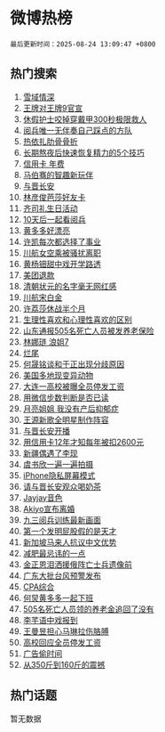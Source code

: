 # 微博热榜

`最后更新时间：2025-08-24 13:09:47 +0800`

## 热门搜索

1. [雪域情深](https://m.weibo.cn/search?containerid=100103type%3D1%26t%3D10%26q%3D%23%E9%9B%AA%E5%9F%9F%E6%83%85%E6%B7%B1%23&stream_entry_id=51&isnewpage=1&extparam=seat%3D1%26q%3D%2523%25E9%259B%25AA%25E5%259F%259F%25E6%2583%2585%25E6%25B7%25B1%2523%26cate%3D10103%26dgr%3D0%26filter_type%3Drealtimehot%26pos%3D0%26stream_entry_id%3D51%26c_type%3D51%26display_time%3D1756012186%26pre_seqid%3D17560121864350286734106)
1. [王牌对王牌9官宣](https://m.weibo.cn/search?containerid=100103type%3D1%26t%3D10%26q%3D%E7%8E%8B%E7%89%8C%E5%AF%B9%E7%8E%8B%E7%89%8C9%E5%AE%98%E5%AE%A3&stream_entry_id=31&isnewpage=1&extparam=seat%3D1%26band_rank%3D1%26cate%3D5001%26stream_entry_id%3D31%26q%3D%25E7%258E%258B%25E7%2589%258C%25E5%25AF%25B9%25E7%258E%258B%25E7%2589%258C9%25E5%25AE%2598%25E5%25AE%25A3%26dgr%3D0%26flag%3D2%26pos%3D0%26lcate%3D5001%26filter_type%3Drealtimehot%26realpos%3D1%26c_type%3D31%26display_time%3D1756012186%26pre_seqid%3D17560121864350286734106)
1. [休假护士咬掉穿戴甲300秒极限救人](https://m.weibo.cn/search?containerid=100103type%3D1%26t%3D10%26q%3D%23%E4%BC%91%E5%81%87%E6%8A%A4%E5%A3%AB%E5%92%AC%E6%8E%89%E7%A9%BF%E6%88%B4%E7%94%B2300%E7%A7%92%E6%9E%81%E9%99%90%E6%95%91%E4%BA%BA%23&stream_entry_id=31&isnewpage=1&extparam=seat%3D1%26band_rank%3D2%26cate%3D5001%26stream_entry_id%3D31%26q%3D%2523%25E4%25BC%2591%25E5%2581%2587%25E6%258A%25A4%25E5%25A3%25AB%25E5%2592%25AC%25E6%258E%2589%25E7%25A9%25BF%25E6%2588%25B4%25E7%2594%25B2300%25E7%25A7%2592%25E6%259E%2581%25E9%2599%2590%25E6%2595%2591%25E4%25BA%25BA%2523%26dgr%3D0%26flag%3D32768%26pos%3D1%26lcate%3D5001%26filter_type%3Drealtimehot%26realpos%3D2%26c_type%3D31%26display_time%3D1756012186%26pre_seqid%3D17560121864350286734106)
1. [阅兵唯一无伴奏自己踩点的方队](https://m.weibo.cn/search?containerid=100103type%3D1%26t%3D10%26q%3D%23%E9%98%85%E5%85%B5%E5%94%AF%E4%B8%80%E6%97%A0%E4%BC%B4%E5%A5%8F%E8%87%AA%E5%B7%B1%E8%B8%A9%E7%82%B9%E7%9A%84%E6%96%B9%E9%98%9F%23&stream_entry_id=31&isnewpage=1&extparam=seat%3D1%26band_rank%3D3%26cate%3D5001%26stream_entry_id%3D31%26q%3D%2523%25E9%2598%2585%25E5%2585%25B5%25E5%2594%25AF%25E4%25B8%2580%25E6%2597%25A0%25E4%25BC%25B4%25E5%25A5%258F%25E8%2587%25AA%25E5%25B7%25B1%25E8%25B8%25A9%25E7%2582%25B9%25E7%259A%2584%25E6%2596%25B9%25E9%2598%259F%2523%26dgr%3D0%26flag%3D0%26pos%3D2%26lcate%3D5001%26filter_type%3Drealtimehot%26realpos%3D3%26c_type%3D31%26display_time%3D1756012186%26pre_seqid%3D17560121864350286734106)
1. [热依扎肋骨骨折](https://m.weibo.cn/search?containerid=100103type%3D1%26t%3D10%26q%3D%23%E7%83%AD%E4%BE%9D%E6%89%8E%E8%82%8B%E9%AA%A8%E9%AA%A8%E6%8A%98%23&stream_entry_id=31&isnewpage=1&extparam=seat%3D1%26band_rank%3D4%26cate%3D5001%26stream_entry_id%3D31%26q%3D%2523%25E7%2583%25AD%25E4%25BE%259D%25E6%2589%258E%25E8%2582%258B%25E9%25AA%25A8%25E9%25AA%25A8%25E6%258A%2598%2523%26dgr%3D0%26flag%3D1%26pos%3D3%26lcate%3D5001%26filter_type%3Drealtimehot%26realpos%3D4%26c_type%3D31%26display_time%3D1756012186%26pre_seqid%3D17560121864350286734106)
1. [长期熬夜后快速恢复精力的5个技巧](https://m.weibo.cn/search?containerid=100103type%3D1%26t%3D10%26q%3D%E9%95%BF%E6%9C%9F%E7%86%AC%E5%A4%9C%E5%90%8E%E5%BF%AB%E9%80%9F%E6%81%A2%E5%A4%8D%E7%B2%BE%E5%8A%9B%E7%9A%845%E4%B8%AA%E6%8A%80%E5%B7%A7&stream_entry_id=31&isnewpage=1&extparam=seat%3D1%26band_rank%3D5%26cate%3D5001%26stream_entry_id%3D31%26q%3D%25E9%2595%25BF%25E6%259C%259F%25E7%2586%25AC%25E5%25A4%259C%25E5%2590%258E%25E5%25BF%25AB%25E9%2580%259F%25E6%2581%25A2%25E5%25A4%258D%25E7%25B2%25BE%25E5%258A%259B%25E7%259A%25845%25E4%25B8%25AA%25E6%258A%2580%25E5%25B7%25A7%26dgr%3D0%26flag%3D0%26pos%3D4%26lcate%3D5001%26filter_type%3Drealtimehot%26realpos%3D5%26c_type%3D31%26display_time%3D1756012186%26pre_seqid%3D17560121864350286734106)
1. [信用卡 年费](https://m.weibo.cn/search?containerid=100103type%3D1%26t%3D10%26q%3D%E4%BF%A1%E7%94%A8%E5%8D%A1+%E5%B9%B4%E8%B4%B9&stream_entry_id=31&isnewpage=1&extparam=seat%3D1%26band_rank%3D6%26cate%3D5001%26stream_entry_id%3D31%26q%3D%25E4%25BF%25A1%25E7%2594%25A8%25E5%258D%25A1%2520%25E5%25B9%25B4%25E8%25B4%25B9%26dgr%3D0%26flag%3D0%26pos%3D5%26lcate%3D5001%26filter_type%3Drealtimehot%26realpos%3D6%26c_type%3D31%26display_time%3D1756012186%26pre_seqid%3D17560121864350286734106)
1. [马伯骞的智趣新玩伴](https://m.weibo.cn/search?containerid=100103type%3D1%26t%3D10%26q%3D%23%E9%A9%AC%E4%BC%AF%E9%AA%9E%E7%9A%84%E6%99%BA%E8%B6%A3%E6%96%B0%E7%8E%A9%E4%BC%B4%23&stream_entry_id=31&isnewpage=1&extparam=seat%3D1%26band_rank%3D7%26cate%3D5001%26is_ad_pos%3D1%26stream_entry_id%3D31%26adid%3D298348%26q%3D%2523%25E9%25A9%25AC%25E4%25BC%25AF%25E9%25AA%259E%25E7%259A%2584%25E6%2599%25BA%25E8%25B6%25A3%25E6%2596%25B0%25E7%258E%25A9%25E4%25BC%25B4%2523%26pos%3D6%26dgr%3D0%26lcate%3D5001%26filter_type%3Drealtimehot%26topic_ad%3D1%26c_type%3D31%26display_time%3D1756012186%26pre_seqid%3D17560121864350286734106)
1. [与晋长安](https://m.weibo.cn/search?containerid=100103type%3D1%26t%3D10%26q%3D%23%E4%B8%8E%E6%99%8B%E9%95%BF%E5%AE%89%23&stream_entry_id=31&isnewpage=1&extparam=seat%3D1%26band_rank%3D7%26cate%3D5001%26stream_entry_id%3D31%26q%3D%2523%25E4%25B8%258E%25E6%2599%258B%25E9%2595%25BF%25E5%25AE%2589%2523%26dgr%3D0%26flag%3D1%26pos%3D7%26lcate%3D5001%26filter_type%3Drealtimehot%26realpos%3D7%26c_type%3D31%26display_time%3D1756012186%26pre_seqid%3D17560121864350286734106)
1. [林彦俊芭莎好友卡](https://m.weibo.cn/search?containerid=100103type%3D1%26t%3D10%26q%3D%23%E6%9E%97%E5%BD%A6%E4%BF%8A%E8%8A%AD%E8%8E%8E%E5%A5%BD%E5%8F%8B%E5%8D%A1%23&stream_entry_id=31&isnewpage=1&extparam=seat%3D1%26band_rank%3D8%26cate%3D5001%26stream_entry_id%3D31%26q%3D%2523%25E6%259E%2597%25E5%25BD%25A6%25E4%25BF%258A%25E8%258A%25AD%25E8%258E%258E%25E5%25A5%25BD%25E5%258F%258B%25E5%258D%25A1%2523%26dgr%3D0%26flag%3D1%26pos%3D8%26lcate%3D5001%26filter_type%3Drealtimehot%26realpos%3D8%26c_type%3D31%26display_time%3D1756012186%26pre_seqid%3D17560121864350286734106)
1. [齐司礼生日活动](https://m.weibo.cn/search?containerid=100103type%3D1%26t%3D10%26q%3D%E9%BD%90%E5%8F%B8%E7%A4%BC%E7%94%9F%E6%97%A5%E6%B4%BB%E5%8A%A8&stream_entry_id=31&isnewpage=1&extparam=seat%3D1%26band_rank%3D9%26cate%3D5001%26stream_entry_id%3D31%26q%3D%25E9%25BD%2590%25E5%258F%25B8%25E7%25A4%25BC%25E7%2594%259F%25E6%2597%25A5%25E6%25B4%25BB%25E5%258A%25A8%26dgr%3D0%26flag%3D1%26pos%3D9%26lcate%3D5001%26filter_type%3Drealtimehot%26realpos%3D9%26c_type%3D31%26display_time%3D1756012186%26pre_seqid%3D17560121864350286734106)
1. [10天后一起看阅兵](https://m.weibo.cn/search?containerid=100103type%3D1%26t%3D10%26q%3D%2310%E5%A4%A9%E5%90%8E%E4%B8%80%E8%B5%B7%E7%9C%8B%E9%98%85%E5%85%B5%23&stream_entry_id=31&isnewpage=1&extparam=seat%3D1%26band_rank%3D10%26cate%3D5001%26stream_entry_id%3D31%26q%3D%252310%25E5%25A4%25A9%25E5%2590%258E%25E4%25B8%2580%25E8%25B5%25B7%25E7%259C%258B%25E9%2598%2585%25E5%2585%25B5%2523%26dgr%3D0%26flag%3D0%26pos%3D10%26lcate%3D5001%26filter_type%3Drealtimehot%26realpos%3D10%26c_type%3D31%26display_time%3D1756012186%26pre_seqid%3D17560121864350286734106)
1. [黄多多好漂亮](https://m.weibo.cn/search?containerid=100103type%3D1%26t%3D10%26q%3D%E9%BB%84%E5%A4%9A%E5%A4%9A%E5%A5%BD%E6%BC%82%E4%BA%AE&stream_entry_id=31&isnewpage=1&extparam=seat%3D1%26band_rank%3D11%26cate%3D5001%26stream_entry_id%3D31%26q%3D%25E9%25BB%2584%25E5%25A4%259A%25E5%25A4%259A%25E5%25A5%25BD%25E6%25BC%2582%25E4%25BA%25AE%26dgr%3D0%26flag%3D2%26pos%3D11%26lcate%3D5001%26filter_type%3Drealtimehot%26realpos%3D11%26c_type%3D31%26display_time%3D1756012186%26pre_seqid%3D17560121864350286734106)
1. [许凯每次都选择了事业](https://m.weibo.cn/search?containerid=100103type%3D1%26t%3D10%26q%3D%23%E8%AE%B8%E5%87%AF%E6%AF%8F%E6%AC%A1%E9%83%BD%E9%80%89%E6%8B%A9%E4%BA%86%E4%BA%8B%E4%B8%9A%23&stream_entry_id=31&isnewpage=1&extparam=seat%3D1%26band_rank%3D12%26cate%3D5001%26stream_entry_id%3D31%26q%3D%2523%25E8%25AE%25B8%25E5%2587%25AF%25E6%25AF%258F%25E6%25AC%25A1%25E9%2583%25BD%25E9%2580%2589%25E6%258B%25A9%25E4%25BA%2586%25E4%25BA%258B%25E4%25B8%259A%2523%26dgr%3D0%26flag%3D2%26pos%3D12%26lcate%3D5001%26filter_type%3Drealtimehot%26realpos%3D12%26c_type%3D31%26display_time%3D1756012186%26pre_seqid%3D17560121864350286734106)
1. [川航女空乘被骚扰离职](https://m.weibo.cn/search?containerid=100103type%3D1%26t%3D10%26q%3D%E5%B7%9D%E8%88%AA%E5%A5%B3%E7%A9%BA%E4%B9%98%E8%A2%AB%E9%AA%9A%E6%89%B0%E7%A6%BB%E8%81%8C&stream_entry_id=31&isnewpage=1&extparam=seat%3D1%26band_rank%3D13%26cate%3D5001%26stream_entry_id%3D31%26q%3D%25E5%25B7%259D%25E8%2588%25AA%25E5%25A5%25B3%25E7%25A9%25BA%25E4%25B9%2598%25E8%25A2%25AB%25E9%25AA%259A%25E6%2589%25B0%25E7%25A6%25BB%25E8%2581%258C%26dgr%3D0%26flag%3D2%26pos%3D13%26lcate%3D5001%26filter_type%3Drealtimehot%26realpos%3D13%26c_type%3D31%26display_time%3D1756012186%26pre_seqid%3D17560121864350286734106)
1. [黄杨钿甜中戏开学路透](https://m.weibo.cn/search?containerid=100103type%3D1%26t%3D10%26q%3D%23%E9%BB%84%E6%9D%A8%E9%92%BF%E7%94%9C%E4%B8%AD%E6%88%8F%E5%BC%80%E5%AD%A6%E8%B7%AF%E9%80%8F%23&stream_entry_id=31&isnewpage=1&extparam=seat%3D1%26band_rank%3D14%26cate%3D5001%26stream_entry_id%3D31%26q%3D%2523%25E9%25BB%2584%25E6%259D%25A8%25E9%2592%25BF%25E7%2594%259C%25E4%25B8%25AD%25E6%2588%258F%25E5%25BC%2580%25E5%25AD%25A6%25E8%25B7%25AF%25E9%2580%258F%2523%26dgr%3D0%26flag%3D2%26pos%3D14%26lcate%3D5001%26filter_type%3Drealtimehot%26realpos%3D14%26c_type%3D31%26display_time%3D1756012186%26pre_seqid%3D17560121864350286734106)
1. [美团退款](https://m.weibo.cn/search?containerid=100103type%3D1%26t%3D10%26q%3D%E7%BE%8E%E5%9B%A2%E9%80%80%E6%AC%BE&stream_entry_id=31&isnewpage=1&extparam=seat%3D1%26band_rank%3D15%26cate%3D5001%26stream_entry_id%3D31%26q%3D%25E7%25BE%258E%25E5%259B%25A2%25E9%2580%2580%25E6%25AC%25BE%26dgr%3D0%26flag%3D2%26pos%3D15%26lcate%3D5001%26filter_type%3Drealtimehot%26realpos%3D15%26c_type%3D31%26display_time%3D1756012186%26pre_seqid%3D17560121864350286734106)
1. [清朝状元的名字毫无网红感](https://m.weibo.cn/search?containerid=100103type%3D1%26t%3D10%26q%3D%E6%B8%85%E6%9C%9D%E7%8A%B6%E5%85%83%E7%9A%84%E5%90%8D%E5%AD%97%E6%AF%AB%E6%97%A0%E7%BD%91%E7%BA%A2%E6%84%9F&stream_entry_id=31&isnewpage=1&extparam=seat%3D1%26band_rank%3D16%26cate%3D5001%26stream_entry_id%3D31%26q%3D%25E6%25B8%2585%25E6%259C%259D%25E7%258A%25B6%25E5%2585%2583%25E7%259A%2584%25E5%2590%258D%25E5%25AD%2597%25E6%25AF%25AB%25E6%2597%25A0%25E7%25BD%2591%25E7%25BA%25A2%25E6%2584%259F%26dgr%3D0%26flag%3D1%26pos%3D16%26lcate%3D5001%26filter_type%3Drealtimehot%26realpos%3D16%26c_type%3D31%26display_time%3D1756012186%26pre_seqid%3D17560121864350286734106)
1. [川航宋白金](https://m.weibo.cn/search?containerid=100103type%3D1%26t%3D10%26q%3D%E5%B7%9D%E8%88%AA%E5%AE%8B%E7%99%BD%E9%87%91&stream_entry_id=31&isnewpage=1&extparam=seat%3D1%26band_rank%3D17%26cate%3D5001%26stream_entry_id%3D31%26q%3D%25E5%25B7%259D%25E8%2588%25AA%25E5%25AE%258B%25E7%2599%25BD%25E9%2587%2591%26dgr%3D0%26flag%3D1%26pos%3D17%26lcate%3D5001%26filter_type%3Drealtimehot%26realpos%3D17%26c_type%3D31%26display_time%3D1756012186%26pre_seqid%3D17560121864350286734106)
1. [许荔莎休战半个月](https://m.weibo.cn/search?containerid=100103type%3D1%26t%3D10%26q%3D%E8%AE%B8%E8%8D%94%E8%8E%8E%E4%BC%91%E6%88%98%E5%8D%8A%E4%B8%AA%E6%9C%88&stream_entry_id=31&isnewpage=1&extparam=seat%3D1%26band_rank%3D18%26cate%3D5001%26stream_entry_id%3D31%26q%3D%25E8%25AE%25B8%25E8%258D%2594%25E8%258E%258E%25E4%25BC%2591%25E6%2588%2598%25E5%258D%258A%25E4%25B8%25AA%25E6%259C%2588%26dgr%3D0%26flag%3D2%26pos%3D18%26lcate%3D5001%26filter_type%3Drealtimehot%26realpos%3D18%26c_type%3D31%26display_time%3D1756012186%26pre_seqid%3D17560121864350286734106)
1. [生理性喜欢和心理性喜欢的区别](https://m.weibo.cn/search?containerid=100103type%3D1%26t%3D10%26q%3D%E7%94%9F%E7%90%86%E6%80%A7%E5%96%9C%E6%AC%A2%E5%92%8C%E5%BF%83%E7%90%86%E6%80%A7%E5%96%9C%E6%AC%A2%E7%9A%84%E5%8C%BA%E5%88%AB&stream_entry_id=31&isnewpage=1&extparam=seat%3D1%26band_rank%3D19%26cate%3D5001%26stream_entry_id%3D31%26q%3D%25E7%2594%259F%25E7%2590%2586%25E6%2580%25A7%25E5%2596%259C%25E6%25AC%25A2%25E5%2592%258C%25E5%25BF%2583%25E7%2590%2586%25E6%2580%25A7%25E5%2596%259C%25E6%25AC%25A2%25E7%259A%2584%25E5%258C%25BA%25E5%2588%25AB%26dgr%3D0%26flag%3D1%26pos%3D19%26lcate%3D5001%26filter_type%3Drealtimehot%26realpos%3D19%26c_type%3D31%26display_time%3D1756012186%26pre_seqid%3D17560121864350286734106)
1. [山东通报505名死亡人员被发养老保险](https://m.weibo.cn/search?containerid=100103type%3D1%26t%3D10%26q%3D%23%E5%B1%B1%E4%B8%9C%E9%80%9A%E6%8A%A5505%E5%90%8D%E6%AD%BB%E4%BA%A1%E4%BA%BA%E5%91%98%E8%A2%AB%E5%8F%91%E5%85%BB%E8%80%81%E4%BF%9D%E9%99%A9%23&stream_entry_id=31&isnewpage=1&extparam=seat%3D1%26band_rank%3D20%26cate%3D5001%26stream_entry_id%3D31%26q%3D%2523%25E5%25B1%25B1%25E4%25B8%259C%25E9%2580%259A%25E6%258A%25A5505%25E5%2590%258D%25E6%25AD%25BB%25E4%25BA%25A1%25E4%25BA%25BA%25E5%2591%2598%25E8%25A2%25AB%25E5%258F%2591%25E5%2585%25BB%25E8%2580%2581%25E4%25BF%259D%25E9%2599%25A9%2523%26dgr%3D0%26flag%3D0%26pos%3D20%26lcate%3D5001%26filter_type%3Drealtimehot%26realpos%3D20%26c_type%3D31%26display_time%3D1756012186%26pre_seqid%3D17560121864350286734106)
1. [林娜琏 浪姐7](https://m.weibo.cn/search?containerid=100103type%3D1%26t%3D10%26q%3D%E6%9E%97%E5%A8%9C%E7%90%8F+%E6%B5%AA%E5%A7%907&stream_entry_id=31&isnewpage=1&extparam=seat%3D1%26band_rank%3D21%26cate%3D5001%26stream_entry_id%3D31%26q%3D%25E6%259E%2597%25E5%25A8%259C%25E7%2590%258F%2520%25E6%25B5%25AA%25E5%25A7%25907%26dgr%3D0%26flag%3D2%26pos%3D21%26lcate%3D5001%26filter_type%3Drealtimehot%26realpos%3D21%26c_type%3D31%26display_time%3D1756012186%26pre_seqid%3D17560121864350286734106)
1. [烂尾](https://m.weibo.cn/search?containerid=100103type%3D1%26t%3D10%26q%3D%E7%83%82%E5%B0%BE&stream_entry_id=31&isnewpage=1&extparam=seat%3D1%26band_rank%3D22%26cate%3D5001%26stream_entry_id%3D31%26q%3D%25E7%2583%2582%25E5%25B0%25BE%26dgr%3D0%26flag%3D0%26pos%3D22%26lcate%3D5001%26filter_type%3Drealtimehot%26realpos%3D22%26c_type%3D31%26display_time%3D1756012186%26pre_seqid%3D17560121864350286734106)
1. [何晟铭谈和于正出现分歧原因](https://m.weibo.cn/search?containerid=100103type%3D1%26t%3D10%26q%3D%23%E4%BD%95%E6%99%9F%E9%93%AD%E8%B0%88%E5%92%8C%E4%BA%8E%E6%AD%A3%E5%87%BA%E7%8E%B0%E5%88%86%E6%AD%A7%E5%8E%9F%E5%9B%A0%23&stream_entry_id=31&isnewpage=1&extparam=seat%3D1%26band_rank%3D23%26cate%3D5001%26stream_entry_id%3D31%26q%3D%2523%25E4%25BD%2595%25E6%2599%259F%25E9%2593%25AD%25E8%25B0%2588%25E5%2592%258C%25E4%25BA%258E%25E6%25AD%25A3%25E5%2587%25BA%25E7%258E%25B0%25E5%2588%2586%25E6%25AD%25A7%25E5%258E%259F%25E5%259B%25A0%2523%26dgr%3D0%26flag%3D0%26pos%3D23%26lcate%3D5001%26filter_type%3Drealtimehot%26realpos%3D23%26c_type%3D31%26display_time%3D1756012186%26pre_seqid%3D17560121864350286734106)
1. [美国多地现变异动物](https://m.weibo.cn/search?containerid=100103type%3D1%26t%3D10%26q%3D%23%E7%BE%8E%E5%9B%BD%E5%A4%9A%E5%9C%B0%E7%8E%B0%E5%8F%98%E5%BC%82%E5%8A%A8%E7%89%A9%23&stream_entry_id=31&isnewpage=1&extparam=seat%3D1%26band_rank%3D24%26cate%3D5001%26stream_entry_id%3D31%26q%3D%2523%25E7%25BE%258E%25E5%259B%25BD%25E5%25A4%259A%25E5%259C%25B0%25E7%258E%25B0%25E5%258F%2598%25E5%25BC%2582%25E5%258A%25A8%25E7%2589%25A9%2523%26dgr%3D0%26flag%3D0%26pos%3D24%26lcate%3D5001%26filter_type%3Drealtimehot%26realpos%3D24%26c_type%3D31%26display_time%3D1756012186%26pre_seqid%3D17560121864350286734106)
1. [大连一高校被曝全员停发工资](https://m.weibo.cn/search?containerid=100103type%3D1%26t%3D10%26q%3D%23%E5%A4%A7%E8%BF%9E%E4%B8%80%E9%AB%98%E6%A0%A1%E8%A2%AB%E6%9B%9D%E5%85%A8%E5%91%98%E5%81%9C%E5%8F%91%E5%B7%A5%E8%B5%84%23&stream_entry_id=31&isnewpage=1&extparam=seat%3D1%26band_rank%3D25%26cate%3D5001%26stream_entry_id%3D31%26q%3D%2523%25E5%25A4%25A7%25E8%25BF%259E%25E4%25B8%2580%25E9%25AB%2598%25E6%25A0%25A1%25E8%25A2%25AB%25E6%259B%259D%25E5%2585%25A8%25E5%2591%2598%25E5%2581%259C%25E5%258F%2591%25E5%25B7%25A5%25E8%25B5%2584%2523%26dgr%3D0%26flag%3D0%26pos%3D25%26lcate%3D5001%26filter_type%3Drealtimehot%26realpos%3D25%26c_type%3D31%26display_time%3D1756012186%26pre_seqid%3D17560121864350286734106)
1. [用微信步数判断是否已读](https://m.weibo.cn/search?containerid=100103type%3D1%26t%3D10%26q%3D%E7%94%A8%E5%BE%AE%E4%BF%A1%E6%AD%A5%E6%95%B0%E5%88%A4%E6%96%AD%E6%98%AF%E5%90%A6%E5%B7%B2%E8%AF%BB&stream_entry_id=31&isnewpage=1&extparam=seat%3D1%26band_rank%3D26%26cate%3D5001%26stream_entry_id%3D31%26q%3D%25E7%2594%25A8%25E5%25BE%25AE%25E4%25BF%25A1%25E6%25AD%25A5%25E6%2595%25B0%25E5%2588%25A4%25E6%2596%25AD%25E6%2598%25AF%25E5%2590%25A6%25E5%25B7%25B2%25E8%25AF%25BB%26dgr%3D0%26flag%3D1%26pos%3D26%26lcate%3D5001%26filter_type%3Drealtimehot%26realpos%3D26%26c_type%3D31%26display_time%3D1756012186%26pre_seqid%3D17560121864350286734106)
1. [月亮姐姐 我没有产后抑郁症](https://m.weibo.cn/search?containerid=100103type%3D1%26t%3D10%26q%3D%E6%9C%88%E4%BA%AE%E5%A7%90%E5%A7%90+%E6%88%91%E6%B2%A1%E6%9C%89%E4%BA%A7%E5%90%8E%E6%8A%91%E9%83%81%E7%97%87&stream_entry_id=31&isnewpage=1&extparam=seat%3D1%26band_rank%3D27%26cate%3D5001%26stream_entry_id%3D31%26q%3D%25E6%259C%2588%25E4%25BA%25AE%25E5%25A7%2590%25E5%25A7%2590%2520%25E6%2588%2591%25E6%25B2%25A1%25E6%259C%2589%25E4%25BA%25A7%25E5%2590%258E%25E6%258A%2591%25E9%2583%2581%25E7%2597%2587%26dgr%3D0%26flag%3D1%26pos%3D27%26lcate%3D5001%26filter_type%3Drealtimehot%26realpos%3D27%26c_type%3D31%26display_time%3D1756012186%26pre_seqid%3D17560121864350286734106)
1. [王源新歌全明星制作阵容](https://m.weibo.cn/search?containerid=100103type%3D1%26t%3D10%26q%3D%23%E7%8E%8B%E6%BA%90%E6%96%B0%E6%AD%8C%E5%85%A8%E6%98%8E%E6%98%9F%E5%88%B6%E4%BD%9C%E9%98%B5%E5%AE%B9%23&stream_entry_id=31&isnewpage=1&extparam=seat%3D1%26band_rank%3D28%26cate%3D5001%26stream_entry_id%3D31%26q%3D%2523%25E7%258E%258B%25E6%25BA%2590%25E6%2596%25B0%25E6%25AD%258C%25E5%2585%25A8%25E6%2598%258E%25E6%2598%259F%25E5%2588%25B6%25E4%25BD%259C%25E9%2598%25B5%25E5%25AE%25B9%2523%26dgr%3D0%26flag%3D1%26pos%3D28%26lcate%3D5001%26filter_type%3Drealtimehot%26realpos%3D28%26c_type%3D31%26display_time%3D1756012186%26pre_seqid%3D17560121864350286734106)
1. [与晋长安开播](https://m.weibo.cn/search?containerid=100103type%3D1%26t%3D10%26q%3D%23%E4%B8%8E%E6%99%8B%E9%95%BF%E5%AE%89%E5%BC%80%E6%92%AD%23&stream_entry_id=31&isnewpage=1&extparam=seat%3D1%26band_rank%3D29%26cate%3D5001%26stream_entry_id%3D31%26q%3D%2523%25E4%25B8%258E%25E6%2599%258B%25E9%2595%25BF%25E5%25AE%2589%25E5%25BC%2580%25E6%2592%25AD%2523%26dgr%3D0%26flag%3D0%26pos%3D29%26lcate%3D5001%26filter_type%3Drealtimehot%26realpos%3D29%26c_type%3D31%26display_time%3D1756012186%26pre_seqid%3D17560121864350286734106)
1. [用信用卡12年才知每年被扣2600元](https://m.weibo.cn/search?containerid=100103type%3D1%26t%3D10%26q%3D%23%E7%94%A8%E4%BF%A1%E7%94%A8%E5%8D%A112%E5%B9%B4%E6%89%8D%E7%9F%A5%E6%AF%8F%E5%B9%B4%E8%A2%AB%E6%89%A32600%E5%85%83%23&stream_entry_id=31&isnewpage=1&extparam=seat%3D1%26band_rank%3D30%26cate%3D5001%26stream_entry_id%3D31%26q%3D%2523%25E7%2594%25A8%25E4%25BF%25A1%25E7%2594%25A8%25E5%258D%25A112%25E5%25B9%25B4%25E6%2589%258D%25E7%259F%25A5%25E6%25AF%258F%25E5%25B9%25B4%25E8%25A2%25AB%25E6%2589%25A32600%25E5%2585%2583%2523%26dgr%3D0%26flag%3D0%26pos%3D30%26lcate%3D5001%26filter_type%3Drealtimehot%26realpos%3D30%26c_type%3D31%26display_time%3D1756012186%26pre_seqid%3D17560121864350286734106)
1. [新疆偶遇了李现](https://m.weibo.cn/search?containerid=100103type%3D1%26t%3D10%26q%3D%23%E6%96%B0%E7%96%86%E5%81%B6%E9%81%87%E4%BA%86%E6%9D%8E%E7%8E%B0%23&stream_entry_id=31&isnewpage=1&extparam=seat%3D1%26band_rank%3D31%26cate%3D5001%26stream_entry_id%3D31%26q%3D%2523%25E6%2596%25B0%25E7%2596%2586%25E5%2581%25B6%25E9%2581%2587%25E4%25BA%2586%25E6%259D%258E%25E7%258E%25B0%2523%26dgr%3D0%26flag%3D1%26pos%3D31%26lcate%3D5001%26filter_type%3Drealtimehot%26realpos%3D31%26c_type%3D31%26display_time%3D1756012186%26pre_seqid%3D17560121864350286734106)
1. [虞书欣一遍一遍拍摄](https://m.weibo.cn/search?containerid=100103type%3D1%26t%3D10%26q%3D%23%E8%99%9E%E4%B9%A6%E6%AC%A3%E4%B8%80%E9%81%8D%E4%B8%80%E9%81%8D%E6%8B%8D%E6%91%84%23&stream_entry_id=31&isnewpage=1&extparam=seat%3D1%26band_rank%3D32%26cate%3D5001%26stream_entry_id%3D31%26q%3D%2523%25E8%2599%259E%25E4%25B9%25A6%25E6%25AC%25A3%25E4%25B8%2580%25E9%2581%258D%25E4%25B8%2580%25E9%2581%258D%25E6%258B%258D%25E6%2591%2584%2523%26dgr%3D0%26flag%3D0%26pos%3D32%26lcate%3D5001%26filter_type%3Drealtimehot%26realpos%3D32%26c_type%3D31%26display_time%3D1756012186%26pre_seqid%3D17560121864350286734106)
1. [iPhone隐私屏幕模式](https://m.weibo.cn/search?containerid=100103type%3D1%26t%3D10%26q%3DiPhone%E9%9A%90%E7%A7%81%E5%B1%8F%E5%B9%95%E6%A8%A1%E5%BC%8F&stream_entry_id=31&isnewpage=1&extparam=seat%3D1%26band_rank%3D33%26cate%3D5001%26stream_entry_id%3D31%26q%3DiPhone%25E9%259A%2590%25E7%25A7%2581%25E5%25B1%258F%25E5%25B9%2595%25E6%25A8%25A1%25E5%25BC%258F%26dgr%3D0%26flag%3D1%26pos%3D33%26lcate%3D5001%26filter_type%3Drealtimehot%26realpos%3D33%26c_type%3D31%26display_time%3D1756012186%26pre_seqid%3D17560121864350286734106)
1. [请与晋长安观众喝奶茶](https://m.weibo.cn/search?containerid=100103type%3D1%26t%3D10%26q%3D%23%E8%AF%B7%E4%B8%8E%E6%99%8B%E9%95%BF%E5%AE%89%E8%A7%82%E4%BC%97%E5%96%9D%E5%A5%B6%E8%8C%B6%23&stream_entry_id=31&isnewpage=1&extparam=seat%3D1%26band_rank%3D34%26cate%3D5001%26stream_entry_id%3D31%26q%3D%2523%25E8%25AF%25B7%25E4%25B8%258E%25E6%2599%258B%25E9%2595%25BF%25E5%25AE%2589%25E8%25A7%2582%25E4%25BC%2597%25E5%2596%259D%25E5%25A5%25B6%25E8%258C%25B6%2523%26dgr%3D0%26flag%3D1%26pos%3D34%26lcate%3D5001%26filter_type%3Drealtimehot%26realpos%3D34%26c_type%3D31%26display_time%3D1756012186%26pre_seqid%3D17560121864350286734106)
1. [Jayjay音色](https://m.weibo.cn/search?containerid=100103type%3D1%26t%3D10%26q%3D%23Jayjay%E9%9F%B3%E8%89%B2%23&stream_entry_id=31&isnewpage=1&extparam=seat%3D1%26band_rank%3D35%26cate%3D5001%26stream_entry_id%3D31%26q%3D%2523Jayjay%25E9%259F%25B3%25E8%2589%25B2%2523%26dgr%3D0%26flag%3D1%26pos%3D35%26lcate%3D5001%26filter_type%3Drealtimehot%26realpos%3D35%26c_type%3D31%26display_time%3D1756012186%26pre_seqid%3D17560121864350286734106)
1. [Akiyo宣布离婚](https://m.weibo.cn/search?containerid=100103type%3D1%26t%3D10%26q%3D%23Akiyo%E5%AE%A3%E5%B8%83%E7%A6%BB%E5%A9%9A%23&stream_entry_id=31&isnewpage=1&extparam=seat%3D1%26band_rank%3D36%26cate%3D5001%26stream_entry_id%3D31%26q%3D%2523Akiyo%25E5%25AE%25A3%25E5%25B8%2583%25E7%25A6%25BB%25E5%25A9%259A%2523%26dgr%3D0%26flag%3D1%26pos%3D36%26lcate%3D5001%26filter_type%3Drealtimehot%26realpos%3D36%26c_type%3D31%26display_time%3D1756012186%26pre_seqid%3D17560121864350286734106)
1. [九三阅兵训练最新画面](https://m.weibo.cn/search?containerid=100103type%3D1%26t%3D10%26q%3D%23%E4%B9%9D%E4%B8%89%E9%98%85%E5%85%B5%E8%AE%AD%E7%BB%83%E6%9C%80%E6%96%B0%E7%94%BB%E9%9D%A2%23&stream_entry_id=31&isnewpage=1&extparam=seat%3D1%26band_rank%3D37%26cate%3D5001%26stream_entry_id%3D31%26q%3D%2523%25E4%25B9%259D%25E4%25B8%2589%25E9%2598%2585%25E5%2585%25B5%25E8%25AE%25AD%25E7%25BB%2583%25E6%259C%2580%25E6%2596%25B0%25E7%2594%25BB%25E9%259D%25A2%2523%26dgr%3D0%26flag%3D1%26pos%3D37%26lcate%3D5001%26filter_type%3Drealtimehot%26realpos%3D37%26c_type%3D31%26display_time%3D1756012186%26pre_seqid%3D17560121864350286734106)
1. [第一个发明屁股假的是天才](https://m.weibo.cn/search?containerid=100103type%3D1%26t%3D10%26q%3D%E7%AC%AC%E4%B8%80%E4%B8%AA%E5%8F%91%E6%98%8E%E5%B1%81%E8%82%A1%E5%81%87%E7%9A%84%E6%98%AF%E5%A4%A9%E6%89%8D&stream_entry_id=31&isnewpage=1&extparam=seat%3D1%26band_rank%3D38%26cate%3D5001%26stream_entry_id%3D31%26q%3D%25E7%25AC%25AC%25E4%25B8%2580%25E4%25B8%25AA%25E5%258F%2591%25E6%2598%258E%25E5%25B1%2581%25E8%2582%25A1%25E5%2581%2587%25E7%259A%2584%25E6%2598%25AF%25E5%25A4%25A9%25E6%2589%258D%26dgr%3D0%26flag%3D1%26pos%3D38%26lcate%3D5001%26filter_type%3Drealtimehot%26realpos%3D38%26c_type%3D31%26display_time%3D1756012186%26pre_seqid%3D17560121864350286734106)
1. [新加坡马来人抗议中文优势](https://m.weibo.cn/search?containerid=100103type%3D1%26t%3D10%26q%3D%E6%96%B0%E5%8A%A0%E5%9D%A1%E9%A9%AC%E6%9D%A5%E4%BA%BA%E6%8A%97%E8%AE%AE%E4%B8%AD%E6%96%87%E4%BC%98%E5%8A%BF&stream_entry_id=31&isnewpage=1&extparam=seat%3D1%26band_rank%3D39%26cate%3D5001%26stream_entry_id%3D31%26q%3D%25E6%2596%25B0%25E5%258A%25A0%25E5%259D%25A1%25E9%25A9%25AC%25E6%259D%25A5%25E4%25BA%25BA%25E6%258A%2597%25E8%25AE%25AE%25E4%25B8%25AD%25E6%2596%2587%25E4%25BC%2598%25E5%258A%25BF%26dgr%3D0%26flag%3D1%26pos%3D39%26lcate%3D5001%26filter_type%3Drealtimehot%26realpos%3D39%26c_type%3D31%26display_time%3D1756012186%26pre_seqid%3D17560121864350286734106)
1. [减肥最忌讳的一点](https://m.weibo.cn/search?containerid=100103type%3D1%26t%3D10%26q%3D%E5%87%8F%E8%82%A5%E6%9C%80%E5%BF%8C%E8%AE%B3%E7%9A%84%E4%B8%80%E7%82%B9&stream_entry_id=31&isnewpage=1&extparam=seat%3D1%26band_rank%3D40%26cate%3D5001%26stream_entry_id%3D31%26q%3D%25E5%2587%258F%25E8%2582%25A5%25E6%259C%2580%25E5%25BF%258C%25E8%25AE%25B3%25E7%259A%2584%25E4%25B8%2580%25E7%2582%25B9%26dgr%3D0%26flag%3D1%26pos%3D40%26lcate%3D5001%26filter_type%3Drealtimehot%26realpos%3D40%26c_type%3D31%26display_time%3D1756012186%26pre_seqid%3D17560121864350286734106)
1. [金正恩泪洒援俄阵亡士兵遗像前](https://m.weibo.cn/search?containerid=100103type%3D1%26t%3D10%26q%3D%23%E9%87%91%E6%AD%A3%E6%81%A9%E6%B3%AA%E6%B4%92%E6%8F%B4%E4%BF%84%E9%98%B5%E4%BA%A1%E5%A3%AB%E5%85%B5%E9%81%97%E5%83%8F%E5%89%8D%23&stream_entry_id=31&isnewpage=1&extparam=seat%3D1%26band_rank%3D41%26cate%3D5001%26stream_entry_id%3D31%26q%3D%2523%25E9%2587%2591%25E6%25AD%25A3%25E6%2581%25A9%25E6%25B3%25AA%25E6%25B4%2592%25E6%258F%25B4%25E4%25BF%2584%25E9%2598%25B5%25E4%25BA%25A1%25E5%25A3%25AB%25E5%2585%25B5%25E9%2581%2597%25E5%2583%258F%25E5%2589%258D%2523%26dgr%3D0%26flag%3D1%26pos%3D41%26lcate%3D5001%26filter_type%3Drealtimehot%26realpos%3D41%26c_type%3D31%26display_time%3D1756012186%26pre_seqid%3D17560121864350286734106)
1. [广东大批台风预警发布](https://m.weibo.cn/search?containerid=100103type%3D1%26t%3D10%26q%3D%23%E5%B9%BF%E4%B8%9C%E5%A4%A7%E6%89%B9%E5%8F%B0%E9%A3%8E%E9%A2%84%E8%AD%A6%E5%8F%91%E5%B8%83%23&stream_entry_id=31&isnewpage=1&extparam=seat%3D1%26band_rank%3D42%26cate%3D5001%26stream_entry_id%3D31%26q%3D%2523%25E5%25B9%25BF%25E4%25B8%259C%25E5%25A4%25A7%25E6%2589%25B9%25E5%258F%25B0%25E9%25A3%258E%25E9%25A2%2584%25E8%25AD%25A6%25E5%258F%2591%25E5%25B8%2583%2523%26dgr%3D0%26flag%3D1%26pos%3D42%26lcate%3D5001%26filter_type%3Drealtimehot%26realpos%3D42%26c_type%3D31%26display_time%3D1756012186%26pre_seqid%3D17560121864350286734106)
1. [CPA综合](https://m.weibo.cn/search?containerid=100103type%3D1%26t%3D10%26q%3DCPA%E7%BB%BC%E5%90%88&stream_entry_id=31&isnewpage=1&extparam=seat%3D1%26band_rank%3D43%26cate%3D5001%26stream_entry_id%3D31%26q%3DCPA%25E7%25BB%25BC%25E5%2590%2588%26dgr%3D0%26flag%3D1%26pos%3D43%26lcate%3D5001%26filter_type%3Drealtimehot%26realpos%3D43%26c_type%3D31%26display_time%3D1756012186%26pre_seqid%3D17560121864350286734106)
1. [何炅黄多多一起下班](https://m.weibo.cn/search?containerid=100103type%3D1%26t%3D10%26q%3D%23%E4%BD%95%E7%82%85%E9%BB%84%E5%A4%9A%E5%A4%9A%E4%B8%80%E8%B5%B7%E4%B8%8B%E7%8F%AD%23&stream_entry_id=31&isnewpage=1&extparam=seat%3D1%26band_rank%3D44%26cate%3D5001%26stream_entry_id%3D31%26q%3D%2523%25E4%25BD%2595%25E7%2582%2585%25E9%25BB%2584%25E5%25A4%259A%25E5%25A4%259A%25E4%25B8%2580%25E8%25B5%25B7%25E4%25B8%258B%25E7%258F%25AD%2523%26dgr%3D0%26flag%3D0%26pos%3D44%26lcate%3D5001%26filter_type%3Drealtimehot%26realpos%3D44%26c_type%3D31%26display_time%3D1756012186%26pre_seqid%3D17560121864350286734106)
1. [505名死亡人员领的养老金追回了没有](https://m.weibo.cn/search?containerid=100103type%3D1%26t%3D10%26q%3D%23505%E5%90%8D%E6%AD%BB%E4%BA%A1%E4%BA%BA%E5%91%98%E9%A2%86%E7%9A%84%E5%85%BB%E8%80%81%E9%87%91%E8%BF%BD%E5%9B%9E%E4%BA%86%E6%B2%A1%E6%9C%89%23&stream_entry_id=31&isnewpage=1&extparam=seat%3D1%26band_rank%3D45%26cate%3D5001%26stream_entry_id%3D31%26q%3D%2523505%25E5%2590%258D%25E6%25AD%25BB%25E4%25BA%25A1%25E4%25BA%25BA%25E5%2591%2598%25E9%25A2%2586%25E7%259A%2584%25E5%2585%25BB%25E8%2580%2581%25E9%2587%2591%25E8%25BF%25BD%25E5%259B%259E%25E4%25BA%2586%25E6%25B2%25A1%25E6%259C%2589%2523%26dgr%3D0%26flag%3D1%26pos%3D45%26lcate%3D5001%26filter_type%3Drealtimehot%26realpos%3D45%26c_type%3D31%26display_time%3D1756012186%26pre_seqid%3D17560121864350286734106)
1. [李芊语中戏报到](https://m.weibo.cn/search?containerid=100103type%3D1%26t%3D10%26q%3D%23%E6%9D%8E%E8%8A%8A%E8%AF%AD%E4%B8%AD%E6%88%8F%E6%8A%A5%E5%88%B0%23&stream_entry_id=31&isnewpage=1&extparam=seat%3D1%26band_rank%3D46%26cate%3D5001%26stream_entry_id%3D31%26q%3D%2523%25E6%259D%258E%25E8%258A%258A%25E8%25AF%25AD%25E4%25B8%25AD%25E6%2588%258F%25E6%258A%25A5%25E5%2588%25B0%2523%26dgr%3D0%26flag%3D1%26pos%3D46%26lcate%3D5001%26filter_type%3Drealtimehot%26realpos%3D46%26c_type%3D31%26display_time%3D1756012186%26pre_seqid%3D17560121864350286734106)
1. [王曼昱担心马琳拉伤胳膊](https://m.weibo.cn/search?containerid=100103type%3D1%26t%3D10%26q%3D%23%E7%8E%8B%E6%9B%BC%E6%98%B1%E6%8B%85%E5%BF%83%E9%A9%AC%E7%90%B3%E6%8B%89%E4%BC%A4%E8%83%B3%E8%86%8A%23&stream_entry_id=31&isnewpage=1&extparam=seat%3D1%26band_rank%3D47%26cate%3D5001%26stream_entry_id%3D31%26q%3D%2523%25E7%258E%258B%25E6%259B%25BC%25E6%2598%25B1%25E6%258B%2585%25E5%25BF%2583%25E9%25A9%25AC%25E7%2590%25B3%25E6%258B%2589%25E4%25BC%25A4%25E8%2583%25B3%25E8%2586%258A%2523%26dgr%3D0%26flag%3D0%26pos%3D47%26lcate%3D5001%26filter_type%3Drealtimehot%26realpos%3D47%26c_type%3D31%26display_time%3D1756012186%26pre_seqid%3D17560121864350286734106)
1. [高校回应全员停发工资](https://m.weibo.cn/search?containerid=100103type%3D1%26t%3D10%26q%3D%23%E9%AB%98%E6%A0%A1%E5%9B%9E%E5%BA%94%E5%85%A8%E5%91%98%E5%81%9C%E5%8F%91%E5%B7%A5%E8%B5%84%23&stream_entry_id=31&isnewpage=1&extparam=seat%3D1%26band_rank%3D48%26cate%3D5001%26stream_entry_id%3D31%26q%3D%2523%25E9%25AB%2598%25E6%25A0%25A1%25E5%259B%259E%25E5%25BA%2594%25E5%2585%25A8%25E5%2591%2598%25E5%2581%259C%25E5%258F%2591%25E5%25B7%25A5%25E8%25B5%2584%2523%26dgr%3D0%26flag%3D0%26pos%3D48%26lcate%3D5001%26filter_type%3Drealtimehot%26realpos%3D48%26c_type%3D31%26display_time%3D1756012186%26pre_seqid%3D17560121864350286734106)
1. [广告偷时间](https://m.weibo.cn/search?containerid=100103type%3D1%26t%3D10%26q%3D%E5%B9%BF%E5%91%8A%E5%81%B7%E6%97%B6%E9%97%B4&stream_entry_id=31&isnewpage=1&extparam=seat%3D1%26band_rank%3D49%26cate%3D5001%26stream_entry_id%3D31%26q%3D%25E5%25B9%25BF%25E5%2591%258A%25E5%2581%25B7%25E6%2597%25B6%25E9%2597%25B4%26dgr%3D0%26flag%3D1%26pos%3D49%26lcate%3D5001%26filter_type%3Drealtimehot%26realpos%3D49%26c_type%3D31%26display_time%3D1756012186%26pre_seqid%3D17560121864350286734106)
1. [从350斤到160斤的震撼](https://m.weibo.cn/search?containerid=100103type%3D1%26t%3D10%26q%3D%E4%BB%8E350%E6%96%A4%E5%88%B0160%E6%96%A4%E7%9A%84%E9%9C%87%E6%92%BC&stream_entry_id=31&isnewpage=1&extparam=seat%3D1%26band_rank%3D50%26cate%3D5001%26stream_entry_id%3D31%26q%3D%25E4%25BB%258E350%25E6%2596%25A4%25E5%2588%25B0160%25E6%2596%25A4%25E7%259A%2584%25E9%259C%2587%25E6%2592%25BC%26dgr%3D0%26flag%3D1%26pos%3D50%26lcate%3D5001%26filter_type%3Drealtimehot%26realpos%3D50%26c_type%3D31%26display_time%3D1756012186%26pre_seqid%3D17560121864350286734106)

## 热门话题

暂无数据
